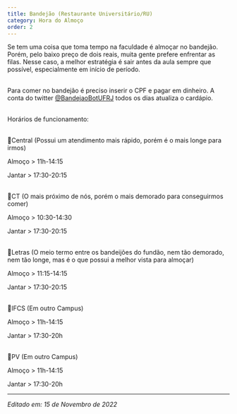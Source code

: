 ```yaml
---
title: Bandejão (Restaurante Universitário/RU)
category: Hora do Almoço
order: 2
---
```


Se tem uma coisa que toma tempo na faculdade é almoçar no bandejão. Porém, pelo baixo preço de dois reais, muita gente prefere enfrentar as filas. Nesse caso, a melhor estratégia é sair antes da aula sempre que possível, especialmente em início de período.
  
\
  Para comer no bandejão é preciso inserir o CPF e pagar em dinheiro. A conta do twitter [@BandejaoBotUFRJ](https://twitter.com/BandejaoBotUFRJ) todos os dias atualiza o cardápio.

\
Horários de funcionamento:
  
\
📍Central (Possui um atendimento mais rápido, porém é o mais longe para irmos)
  
Almoço > 11h-14:15
  
Jantar > 17:30-20:15
  
\
📍CT (O mais próximo de nós, porém o mais demorado para conseguirmos comer)
  
Almoço > 10:30-14:30
  
Jantar > 17:30-20:15
  
\
📍Letras (O meio termo entre os bandeijões do fundão, nem tão demorado, nem tão longe, mas é o que possui a melhor vista para almoçar)
  
Almoço > 11:15-14:15
  
Jantar > 17:30-20:15
  
\
📍IFCS (Em outro Campus)
  
Almoço > 11h-14:15
  
Jantar > 17:30-20h
  
\
📍PV (Em outro Campus)
  
Almoço > 11h-14:15
  
Jantar > 17:30-20h
  
  
---

*Editado em: 15 de Novembro de 2022*
